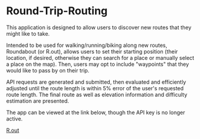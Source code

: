 # Round-Trip-Routing

This application is designed to allow users to discover new routes that they might like to take.

Intended to be used for walking/running/biking along new routes, Roundabout (or R.out), allows users to set their starting position (their location, if desired, otherwise they can search for a place or manually select a place on the map). Then, users may opt to include "waypoints" that they would like to pass by on their trip.

API requests are generated and submitted, then evaluated and efficiently adjusted until the route length is within 5% error of the user's requested route length. The final route as well as elevation information and difficulty estimation are presented.

The app can be viewed at the link below, though the API key is no longer active.

[R.out](https://round-trip-routing.herokuapp.com)
